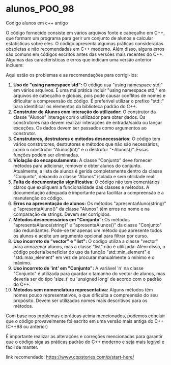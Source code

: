 # alunos_POO_98
Codigo alunos em c++ antigo

O código fornecido consiste em vários arquivos fonte e cabeçalho em C++, que formam um programa para gerir um conjunto de alunos e calcular estatísticas sobre eles. O código apresenta algumas práticas consideradas obsoletas e não recomendadas em C++ moderno. Além disso, alguns erros são comuns em códigos escritos antes das versões mais recentes do C++. Algumas das características e erros que indicam uma versão anterior incluem:

Aqui estão os problemas e as recomendações para corrigi-los:

1. **Uso de "using namespace std":** O código usa "using namespace std;" em vários arquivos. É uma má prática incluir "using namespace std;" em arquivos de cabeçalho e globais, pois pode causar conflitos de nomes e dificultar a compreensão do código. É preferível utilizar o prefixo "std::" para identificar os elementos da biblioteca padrão do C++.
2. **Construtor de Alunos com interação do utilizador:** O construtor da classe "Alunos" interage com o utilizador para obter dados. Os construtores não devem realizar interações de entrada/saída ou lançar exceções. Os dados devem ser passados como argumentos ao construtor.
3. **Construtores, destrutores e métodos desnecessários:** O código tem vários construtores, destrutores e métodos que não são necessários, como o construtor "Alunos(int)" e o destrutor "~Alunos()". Essas funções podem ser eliminadas.
4. **Violação do encapsulamento:** A classe "Conjunto" deve fornecer métodos para adicionar, remover e obter alunos do conjunto. Atualmente, a lista de alunos é gerida completamente dentro da classe "Conjunto", deixando a classe "Alunos" isolada e sem utilidade real.
5. **Falta de documentação significativa:** O código não tem comentários claros que expliquem a funcionalidade das classes e métodos. A documentação adequada é importante para facilitar a compreensão e a manutenção do código.
6. **Erros na apresentação de alunos:** Os métodos "apresentaAluno(string)" e "apresentaAluno()" da classe "Alunos" têm erros no nome e na comparação de strings. Devem ser corrigidos.
7. **Métodos desnecessários em "Conjunto":** Os métodos "apresentaAlunos(string)" e "apresentaAlunos()" da classe "Conjunto" são redundantes. Pode-se ter apenas um método que apresente todos os alunos e aceite um argumento opcional para filtrar por curso.
8. **Uso incorreto de "vector" e "list":** O código utiliza a classe "vector" para armazenar alunos, mas a classe "list" não é utilizada. Além disso, o código poderia beneficiar do uso da função "std::min_element" e "std::max_element" em vez de procurar manualmente o mínimo e o máximo.
9. **Uso incorreto de 'int' em "Conjunto":** A variável 'n' na classe "Conjunto" é utilizada para guardar o tamanho do vector de alunos, mas deveria ser do tipo 'size_t' ou 'unsigned long' de acordo com o padrão do C++.
10. **Métodos sem nomenclatura representativa:** Alguns métodos têm nomes pouco representativos, o que dificulta a compreensão do seu propósito. Devem ser utilizados nomes mais descritivos para os métodos.

Com base nos problemas e práticas acima mencionados, podemos concluir que o código provavelmente foi escrito em uma versão mais antiga do C++ (C++98 ou anterior)

É importante realizar as alterações e correções mencionadas para garantir que o código siga as práticas padrão do C++ moderno e seja mais legível e fácil de manter.

link recomendado: https://www.cppstories.com/p/start-here/

